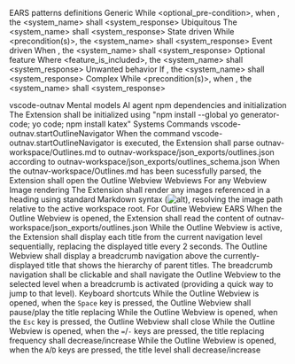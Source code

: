 EARS patterns definitions
    Generic
        While <optional_pre-condition>, when <trigger>, the <system_name> shall <system_response>
    Ubiquitous
        The <system_name> shall <system_response>
    State driven
        While <precondition(s)>, the <system_name> shall <system_response>
    Event driven
        When <trigger>, the <system_name> shall <system_response>
    Optional feature
        Where <feature_is_included>, the <system_name> shall <system_response>
    Unwanted behavior
        If <trigger>, the <system_name> shall <system_response>
    Complex
        While <precondition(s)>, when <trigger>, the <system_name> shall <system_response>

vscode-outnav
    Mental models
        AI agent
            npm dependencies and initialization
                The Extension shall be initialized using "npm install --global yo generator-code; yo code; npm install katex"
            Systems
                Commands
                    vscode-outnav.startOutlineNavigator
                        When the command vscode-outnav.startOutlineNavigator is executed, the Extension shall parse outnav-workspace/Outlines.md to outnav-workspace/json_exports/outlines.json according to outnav-workspace/json_exports/outlines_schema.json
                        When the outnav-workspace/Outlines.md has been sucessfully parsed, the Extension shall open the Outline Webview
                Webviews
                    For any Webview
                        Image rendering
                             The Extension shall render any images referenced in a heading using standard Markdown syntax (![alt](src)), resolving the image path relative to the active workspace root.
                    For Outline Webview
                        EARS
                            When the Outline Webview is opened, the Extension shall read the content of outnav-workspace/json_exports/outlines.json
                            While the Outline Webview is active, the Extension shall display each title from the current navigation level sequentially, replacing the displayed title every 2 seconds.
                            The Outline Webview shall display a breadcrumb navigation above the currently-displayed title that shows the hierarchy of parent titles.
                            The breadcrumb navigation shall be clickable and shall navigate the Outline Webview to the selected level when a breadcrumb is activated (providing a quick way to jump to that level).
                        Keyboard shortcuts
                            While the Outline Webview is opened, when the `Space` key is pressed, the Outline Webview shall pause/play the title replacing
                            While the Outline Webview is opened, when the `Esc` key is pressed, the Outline Webview shall close
                            While the Outline Webview is opened, when the `=`/`-` keys are pressed, the title replacing frequency shall decrease/increase
                            While the Outline Webview is opened, when the `A`/`D` keys are pressed, the title level shall decrease/increase

